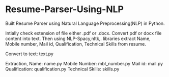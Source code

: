 # Resume-Parser-Using-NLP
Built Resume Parser using Natural Language Preprocessing(NLP) in Python.

Intially check extension of file either .pdf or .docx. Convert pdf or docx file content into text. Then using NLP-Spacy,nltk,. libraries extract Name, Mobile number, Mail id, Qualification, Technical Skills from resume.

Convert to text: text.py

Extraction,
Name: name.py
Mobile Number: mbl_number.py
Mail id: mail.py
Qualification: qualification.py
Technical Skills: skills.py
